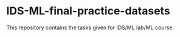 # IDS-ML-final-practice-datasets
This repository contains the tasks given for IDS/ML lab/ML course. 
